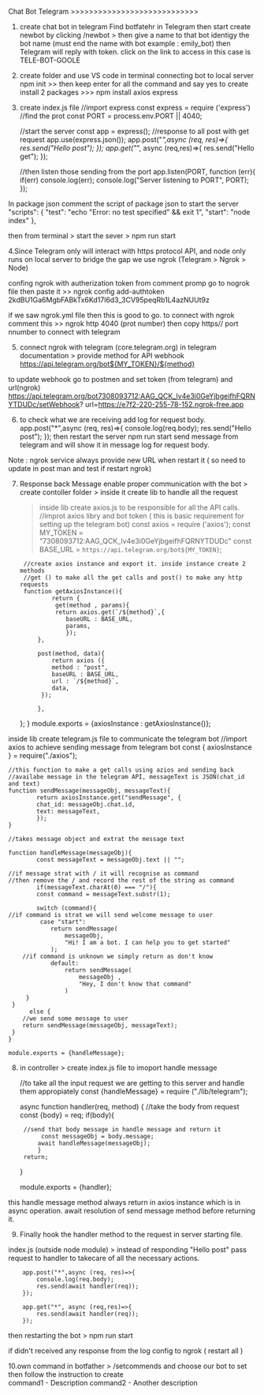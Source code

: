 Chat Bot Telegram >>>>>>>>>>>>>>>>>>>>>>>>>>>>

1. create chat bot in telegram 
Find botfatehr in Telegram then start 
create newbot by clicking /newbot > then give a name to that bot
identigy the bot name (must end the name with bot example : emily_bot)
then Telegram will reply with token. click on the link to access 
in this case is TELE-BOT-GOOLE

2. create folder and use VS code
in terminal connecting bot to local server 
npm init >> then keep enter for all the command and say yes to create 
install 2 packages >>> npm install axios express

 
3. create index.js file
	//import express
	const express = require ('express')
	//find the prot 
	const PORT = process.env.PORT || 4040;
	
	//start the server 
	const app = express();
	//response to all post with get request 
	app.use(express.json());
	app.post("*",async (req, res)=>{
    	res.send("Hello post");
	});
	app.get("*", async (req,res)=>{
    	res.send("Hello get");
	});
	
	//then listen those sending from the port 
	app.listen(PORT, function (err){
    	if(err) console.log(err);
    	console.log("Server listening to PORT", PORT);
	});
	
In package json comment the script of package json to start the server 
	"scripts": {
   		 "test": "echo \"Error: no test specified\" && exit 1",
   		 "start": "node index"
 		 },

then from terminal > start the sever > npm run start 

4.Since Telegram only will interact with https protocol API, and node only runs on local server 
to bridge the gap we use ngrok (Telegram > Ngrok > Node) 

confing ngrok with autherization token from comment promp 
go to nogrok file then paste it >> 
	ngrok config add-authtoken 2kdBU1Ga6MgbFABkTx6Kd17l6d3_3CV95peqRb1L4azNUUt9z

if we saw ngrok.yml file then this is good to go.
to connect with ngrok comment this >> ngrok http 4040 (prot number) 
then copy https// port nnumber to connect with telegram 


5. connect ngrok with telegram (core.telegram.org)
in telegram documentation > provide method for API webhook
https://api.telegram.org/bot${MY_TOKEN}/${method}

to update webhook go to postmen and set token (from telegram) and url(ngrok)
 https://api.telegram.org/bot7308093712:AAG_QCK_lv4e3i0GeYjbgeifhFQRNYTDUDc/setWebhook?
	url=https://e7f2-220-255-78-152.ngrok-free.app

6. to check what we are receiving add log for request body.
	app.post("*",async (req, res)=>{
    	console.log(req.body);
    	res.send("Hello post");
	});
then restart the server npm run start
send message from telegram and will show it in message log for request body.

Note : ngrok service always provide new URL when restart it ( so need to update in post man and test if restart ngrok)

7. Response back Message 
enable proper communication with the bot > create contoller folder > inside it create lib to handle all the request
	> inside lib create axios.js to be responsible for all the API calls.  
		//improt axios libry and bot token ( this is basic requirement for setting up the telegram bot)
		const axios = require ('axios');
		const MY_TOKEN = "7308093712:AAG_QCK_lv4e3i0GeYjbgeifhFQRNYTDUDc"
		const BASE_URL = `https://api.telegram.org/bot${MY_TOKEN}`;
		
		//create axios instance and export it. inside instance create 2 methods 
		//get () to make all the get calls and post() to make any http requests  
		function getAxiosInstance(){
    			return {
       			 get(method , params){
           		 return axios.get(`/${method}`,{
                	baseURL : BASE_URL,
                	params,
            		});
        	},

        	post(method, data){
            	return axios ({
                method : "post",
                baseURL : BASE_URL,
                url : `/${method}`,
                data,
           	 });

       		},
   	  };
	}
	module.exports = {axiosInstance : getAxiosInstance()};

inside lib create telegram.js file to communicate the telegram bot 
	//import axios to achieve sending message from telegram bot
	const { axiosInstance } = require("./axios");

	//this function to make a get calls using azios and sending back 
	//availabe message in the telegram API, messageText is JSON(chat_id and text)
	function sendMessage(messageObj, messageText){
    		return axiosInstance.get("sendMessage", {
        	chat_id: messageObj.chat.id,
        	text: messageText,
    		});
	}

	//takes message object and extrat the message text 
	
	function handleMessage(messageObj){
    		const messageText = messageObj.text || "";

	//if message strat with / it will recognise as command
	//then remove the / and record the rest of the string as command
    		if(messageText.charAt(0) === "/"){
        	const command = messageText.substr(1);

        	switch (command){
	//if command is strat we will send welcome message to user 
           	 case "start":
                return sendMessage(
                    messageObj,
                    "Hi! I am a bot. I can help you to get started"
                );
        //if command is unknown we simply return as don't know
                default:
                    return sendMessage(
                        messageObj , 
                        "Hey, I don't know that command"
                    )
       	 }
   	 }
    	  else {
        //we send some message to user 
        return sendMessage(messageObj, messageText);
   	 }
	}

	module.exports = {handleMessage};

8. in controller > create index.js file to imoport handle message 

	//to take all the input request we are getting to this server and handle them appropiately
	const {handleMessage} = require ("./lib/telegram");

	async function handler(req, method) {
    		//take the body from request 
    		const {body} = req;
    		if(body){

		//send that body message in handle message and return it
       		 const messageObj = body.message;
        	await handleMessage(messageObj);
    		}
		return;
	}

	module.exports = {handler};

this handle message method always return in axios instance which is in async operation. 
await resolution of send message method before returning it. 

9. Finally hook the handler method to the request in server starting file. 

index.js (outside node module) > instead of responding "Hello post" 
	pass request to handler to takecare of all the necessary actions.

		app.post("*",async (req, res)=>{
    		console.log(req.body);
    		res.send(await handler(req));
		});

		app.get("*", async (req,res)=>{
    		res.send(await handler(req));
		});

then restarting the bot > npm run start

if didn't received any response from the log config to ngrok ( restart all )

10.own command in botfather > /setcommends and choose our bot to set 
	then follow the instruction to create		
	command1 - Description
	command2 - Another description
 



